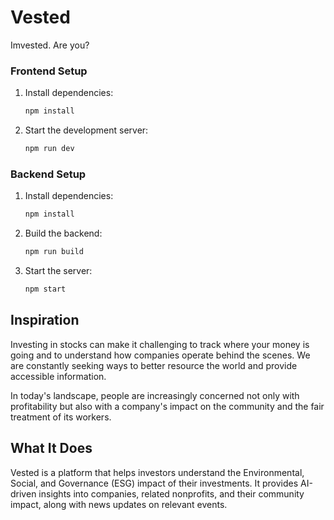 # Vested

Imvested. Are you?

### Frontend Setup

1. Install dependencies:
   ```bash
   npm install
   ```
2. Start the development server:
   ```bash
   npm run dev
   ```

### Backend Setup

1. Install dependencies:
   ```bash
   npm install
   ```
2. Build the backend:
   ```bash
   npm run build
   ```
3. Start the server:
   ```bash
   npm start
   ```

## Inspiration

Investing in stocks can make it challenging to track where your money is going and to understand how companies operate behind the scenes. We are constantly seeking ways to better resource the world and provide accessible information.

In today's landscape, people are increasingly concerned not only with profitability but also with a company's impact on the community and the fair treatment of its workers.

## What It Does

Vested is a platform that helps investors understand the Environmental, Social, and Governance (ESG) impact of their investments. It provides AI-driven insights into companies, related nonprofits, and their community impact, along with news updates on relevant events.
